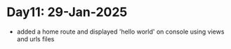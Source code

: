 # Day11: 29-Jan-2025

- added a home route and displayed 'hello world' on console using views and urls files